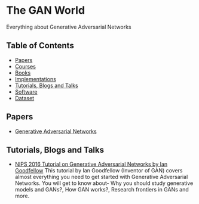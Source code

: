 # The GAN World
Everything about Generative Adversarial Networks

## Table of Contents
- [Papers](#Papers)
- [Courses](#Courses)
- [Books](#Books)
- [Implementations](#Implementations)
- [Tutorials, Blogs and Talks](#Tutorials-Blogs-Talks)
- [Software](#Software)
- [Dataset](#Dataset)


## Papers
* [Generative Adversarial Networks](https://arxiv.org/abs/1406.2661)


## Tutorials, Blogs and Talks
* [NIPS 2016 Tutorial on Generative Adversarial Networks by Ian Goodfellow](https://arxiv.org/abs/1701.00160)
This tutorial by Ian Goodfellow (Inventor of GAN) covers almost everything you need to get started with Generative Adversarial Networks. You will get to know about- Why you should study generative models and GANs?, How GAN works?, Research frontiers in GANs and more. 
